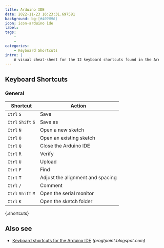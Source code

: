 ```yaml
---
title: Arduino IDE
date: 2022-11-23 16:23:31.697581
background: bg-[#409096]
icon: icon-arduino ide
label: 
tags: 
    - 
    - 
categories:
    - Keyboard Shortcuts
intro: |
    A visual cheat-sheet for the 12 keyboard shortcuts found in the Arduino IDE
---
```




Keyboard Shortcuts
------------------



### General

Shortcut | Action
---|---
`Ctrl` `S`  | Save
`Ctrl` `Shift` `S`  | Save as
`Ctrl` `N`  | Open a new sketch
`Ctrl` `O`  | Open an existing sketch
`Ctrl` `Q`  | Close the Arduino IDE
`Ctrl` `R`  | Verify
`Ctrl` `U`  | Upload
`Ctrl` `F`  | Find
`Ctrl` `T`  | Adjust the alignment and spacing
`Ctrl` `/`  | Comment
`Ctrl` `Shift` `M`  | Open the serial monitor
`Ctrl` `K`  | Open the sketch folder
{.shortcuts}




Also see
--------
- [Keyboard shortcuts for the Arduino IDE](https://progtpoint.blogspot.com/2017/02/arduino-keyboard-shortcuts.html) _(progtpoint.blogspot.com)_
